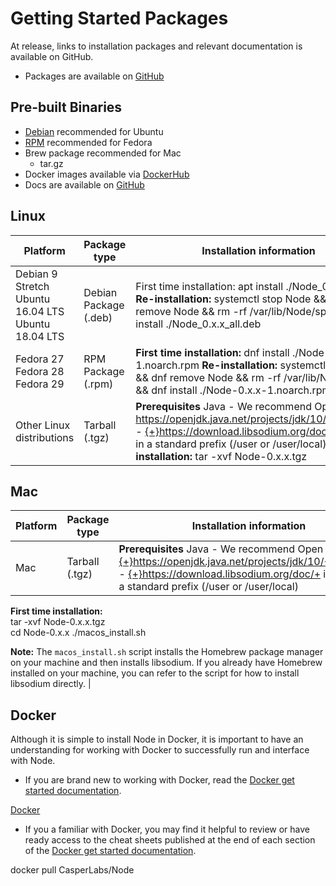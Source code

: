 Getting Started Packages
========================

At release, links to installation packages and relevant documentation is available on GitHub.

- Packages are available on [GitHub](https://github.com/CasperLabs/CasperLabs/releases) 

##  Pre-built Binaries
- [Debian](https://dl.bintray.com/casperlabs/debian/) recommended for Ubuntu
- [RPM](https://dl.bintray.com/casperlabs/rpm/) recommended for Fedora
- Brew package recommended for Mac
  - tar.gz
- Docker images available via [DockerHub](https://hub.docker.com/u/casperlabs)
- Docs are available on [GitHub](https://github.com/CasperLabs/CasperLabs/blob/v0.14.0/README.md#documentation)


## Linux

| **Platform**                                         | **Package type**      | **Installation information**                                 |
| ---------------------------------------------------- | --------------------- | ------------------------------------------------------------ |
| Debian 9 Stretch  Ubuntu 16.04 LTS  Ubuntu 18.04 LTS | Debian Package (.deb) | First time installation:  apt install ./Node_0.x.x_all.deb   **Re-installation:**  systemctl stop Node && apt remove Node && rm -rf /var/lib/Node/space && apt install ./Node_0.x.x_all.deb |
| Fedora 27  Fedora 28 Fedora 29                       | RPM Package (.rpm)    | **First time installation:**  dnf install ./Node-0.x.x-1.noarch.rpm   **Re-installation:**  systemctl stop Node && dnf remove Node && rm -rf /var/lib/Node/space && dnf install ./Node-0.x.x-1.noarch.rpm |
| Other Linux distributions                            | Tarball (.tgz)        | **Prerequisites** Java - We recommend Open JDK 10, https://openjdk.java.net/projects/jdk/10/+Libsodium - [{+}](https://download.libsodium.org/doc/)https://download.libsodium.org/doc/+ installed in a standard prefix (/user or /user/local)   **First time installation:**  tar -xvf Node-0.x.x.tgz |

## Mac

| **Platform** | **Package type** | **Installation information**                                 |
| ------------ | ---------------- | ------------------------------------------------------------ |
| Mac          | Tarball (.tgz)   | **Prerequisites** Java - We recommend Open JDK 10, [{+}](https://openjdk.java.net/projects/jdk/10/)https://openjdk.java.net/projects/jdk/10/+Libsodium - [{+}](https://download.libsodium.org/doc/)https://download.libsodium.org/doc/+ installed in a standard prefix (/user or /user/local)

 **First time installation:**  
 tar -xvf Node-0.x.x.tgz  
 cd Node-0.x.x  ./macos_install.sh

 **Note:** The `macos_install.sh` script installs the Homebrew package manager on your machine and then installs libsodium. If you already have Homebrew installed on your machine, you can refer to the script for how to install libsodium directly. |

## Docker

Although it is simple to install Node in Docker, it is important to have an understanding for working with Docker to successfully run and interface with Node.

- If you are brand new to working with Docker, read the [Docker get started documentation](https://docs.docker.com/get-started/).


[Docker](https://github.com/CasperLabs/CasperLabs/tree/v0.14.0/hack/docker)

- If you a familiar with Docker, you may find it helpful to review or have ready access to the cheat sheets published at the end of each section of the [Docker get started documentation](https://docs.docker.com/get-started/).

docker pull CasperLabs/Node



